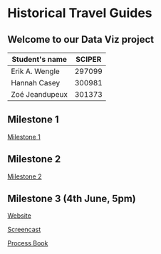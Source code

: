 # Historical Travel Guides

## Welcome to our Data Viz project 



| Student's name | SCIPER |
| -------------- | ------ |
| Erik A. Wengle| 297099|
| Hannah Casey| 300981 |
| Zoé Jeandupeux| 301373 |



## Milestone 1 
 
[Milestone 1 ](milestone1.md)

## Milestone 2 

[Milestone 2 ](milestone2.md)


## Milestone 3 (4th June, 5pm)

[Website](https://com-480-data-visualization.github.io/project-2023-in-viz-veritas/)


[Screencast](https://drive.google.com/file/d/1jbeosjXkectm43pLbShROUntwZEI_SjZ/view?usp=sharing)


[Process Book]()
